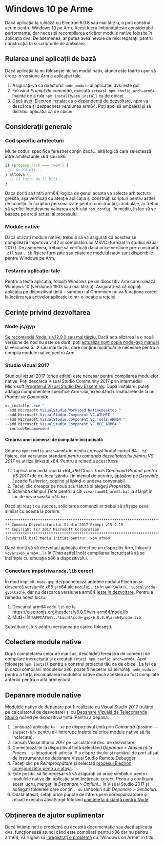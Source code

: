 # Windows 10 pe Arme

Dacă aplicația ta rulează cu Electron 6.0.8 sau mai târziu, o poți construi acum pentru Windows 10 pe Arm. Acest lucru îmbunătățește considerabil performanța, dar necesită recompilarea oricăror module native folosite în aplicația dvs. De asemenea, ar putea avea nevoie de mici reparații pentru construcția ta și scripturile de ambalare.

## Rularea unei aplicații de bază
Dacă aplicația ta nu folosește niciun modul nativ, atunci este foarte ușor să creezi o versiune Arm a aplicației tale.

1. Asigurați-vă că directorul `node_module` al aplicației dvs. este gol.
2. Folosind _Prompt de comandă_, execută `setează npm_config_arch=arm64` înainte de a rula `npm install`/`yarn install` ca de obicei.
3. [Dacă aveți Electron instalat ca o dependență de dezvoltare](quick-start.md#prerequisites), npm va descărca și dezpacheta versiunea arm64. Poți apoi să ambalezi și să distribui aplicația ca de obicei.

## Consideraţii generale

### Cod specific arhitecturii

Multe coduri specifice ferestrei conțin dacă... altă logică care selectează între arhitecturile x64 sau x86.

```js
if (process.arch === 'x64') {
  // Do 64-bit...
} altceva {
  // Fă lucru de 32 biți...
}
```

Daca doriti sa tintiti arm64, logica de genul acesta va selecta arhitectura gresita, așa verificați cu atenție aplicația și construiți scripturi pentru astfel de condiții. În scripturi personalizate pentru construcții și ambalaje, ar trebui să verifici întotdeauna valoarea arch-ului `npm_config_` în mediu, în loc să se bazeze pe arcul actual al procesului.

### Module native
Dacă utilizați module native, trebuie să vă asigurați că acestea se compilează împotriva v142 al compilatorului MSVC (furnizat în studiul vizual 2017). De asemenea, trebuie să verificați dacă orice versiune pre-construită `.dll` sau `. ib` fişiere furnizate sau citate de modulul nativ sunt disponibile pentru Windows pe Arm.

### Testarea aplicației tale
Pentru a testa aplicația, folosiți Windows pe un dispozitiv Arm care rulează Windows 10 (versiunea 1903 sau mai târziu). Asigurați-vă că copiați aplicația pe dispozitivul țintă - sandbox-ul Chromium nu va funcționa corect la încărcarea activelor aplicației dintr-o locație a rețelei.

## Cerințe privind dezvoltarea
### Node.js/gyp

[Se recomandă Node.js v12.9.0 sau mai târziu.](https://nodejs.org/en/) Dacă actualizarea la o nouă versiune de nod nu este de dorit, poți [actualiza npm copia node-gyp manual](https://github.com/nodejs/node-gyp/wiki/Updating-npm's-bundled-node-gyp) la versiunea 5. .2 sau mai târziu, care conține modificările necesare pentru a compila module native pentru Arm.

### Studio vizual 2017
Studioul vizual 2017 (orice ediție) este necesar pentru compilarea modulelor native. Poți descărca Visual Studio Community 2017 prin intermediul Microsoft [Programul Visual Studio Dev Essentials](https://visualstudio.microsoft.com/dev-essentials/). După instalare, puteți adăuga componentele specifice Arm-ului, executând următoarele de la un _Prompt de Comandă_:

```powershell
vs_installer.exe ^
--add Microsoft.VisualStudio.Workload.NativeDesktop ^
--add Microsoft.VisualStudio.Component.VC.ATLMFC ^
--add Microsoft.VisualStudio.Component.VC.Tools.ARM64 ^
--add Microsoft.VisualStudio.Component.VC.MFC.ARM64 ^
--includeRecommended
```

#### Crearea unei comenzi de compilare încrucișată
Setarea `npm_config_arch=arm64` în mediu creează brațul corect 64 `. bj` fișiere, dar versiunea standard _pentru comanda dezvoltatorului pentru VS 2017_ va utiliza linkerul x64. Pentru a remedia acest lucru:

1. Duplică comanda rapidă _x64_x86 Cross Tools Command Prompt pentru VS 2017_ (de ex. localizându-l în meniul de pornire, apăsând pe _Deschide Locația Fișierelor_, copiind și lipind-o undeva convenabil.
2. Faceți clic dreapta pe noua scurtătură și alegeți _Proprietăți_.
3. Schimbă câmpul _Ținte_ pentru a citi `vcvarsamd64_arm64.bat` la sfârșit în loc de `vcvarsamd64_x86.bat`.

Dacă ați reușit cu succes, solicitarea comenzii ar trebui să afișeze ceva similar cu acesta la pornire:

```bat
**************************************************************************
** Comanda Dezvoltatorului Studio 2017 Prompt v15.9.15
** Copyright (c) 2017 Microsoft Corporation
**************************************************************************************************
[vcvarsall.bat] Mediu inițiat pentru: 'x64_arm64'
```

Dacă doriți să vă dezvoltați aplicația direct pe un dispozitiv Arm, înlocuiți `vcvarsx86_arm64. la` în _Ținta_ astfel încât compilarea încrucișată să se întâmple cu emulația x86 a dispozitivului.

### Conectare împotriva `node.lib` corect

În mod implicit, `node-gyp` dezpachetează antetele nodului Electron și descarcă versiunile x86 și x64 ale `nodului. ib` în `%APPDATA%\. \Local\node-gyp\Cache`, dar nu descarca versiunea arm64 ([este in dezvoltare](https://github.com/nodejs/node-gyp/pull/1875). Pentru a remedia acest lucru:

1. Descarcă arm64 `node.lib` de la https://electronjs.org/headers/v6.0.9/win-arm64/node.lib
2. Mută-l în `%APPDATA%\..\Local\node-gyp\6.0.0.9\arm64\node.lib`

Substituie `6.0.9` pentru versiunea pe care o folosești.


## Colectare module native
După completarea celor de mai sus, deschideți fereastra de comenzi de compilare încrucișată și executați `setați npm_config_arch=arm64`. Apoi folosește `npm install` pentru a construi proiectul tău ca de obicei. La fel ca în cazul compilării modulelor x86, poate fi necesar să eliminați `node_module` pentru a forța recompilarea modulelor native dacă acestea au fost compilate anterior pentru o altă arhitectură.

## Depanare module native

Modulele native de depanare pot fi realizate cu Visual Studio 2017 (rulând pe calculatorul de dezvoltare) și cu [Depanare Vizuală de Telecomanda Studio](https://docs.microsoft.com/en-us/visualstudio/debugger/remote-debugging-cpp?view=vs-2019) rulând pe dispozitivul țintă. Pentru a depana:

1. Lansează aplicația ta `. xe` pe dispozitivul ţintă prin _Comandă_ (pasând `--inspect-brk` pentru a-l întrerupe înainte ca orice module native să fie încărcate).
2. Lansați Visual Studio 2017 pe calculatorul dvs. de dezvoltare.
3. Conectează-te la dispozitivul țintă selectând _Depanare > Atașează la Proces..._ și introduceți adresa IP a dispozitivului și numărul de port afișat de instrumentul de depanare Visual Studio Remote Debugger.
4. Faceți clic pe _Reîmprospătare_ și selectați [procesul Electron corespunzător pentru a atașa](../development/debug-instructions-windows.md).
5. Este posibil să fie necesar să vă asigurați că orice simboluri pentru modulele native din aplicație sunt încărcate corect. Pentru a configura acest lucru, mergeți la _Depanare > Opțiuni..._ în Visual Studio 2017 și adăugați folderele care conțin `. db` simboluri sub _Depanare > Simboluri_.
5. Odată atașat, setați orice puncte de întrerupere corespunzătoare și reluați execuția JavaScript folosind [uneltele la distanță pentru Node](debugging-main-process.md).

## Obținerea de ajutor suplimentar
Dacă întâmpinați o problemă cu această documentație sau dacă aplicația dvs. funcționează atunci când este compilată pentru x86 dar nu pentru arm64, vă rugăm să [înregistrați o problemă](../development/issues.md) cu "Windows on Arme" în titlu.
